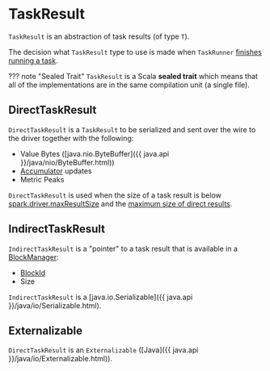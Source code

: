 # TaskResult

`TaskResult` is an abstraction of task results (of type `T`).

The decision what `TaskResult` type to use is made when `TaskRunner` [finishes running a task](../executor/TaskRunner.md#run-serializedResult).

??? note "Sealed Trait"
    `TaskResult` is a Scala **sealed trait** which means that all of the implementations are in the same compilation unit (a single file).

## <span id="DirectTaskResult"> DirectTaskResult

`DirectTaskResult` is a `TaskResult` to be serialized and sent over the wire to the driver together with the following:

* <span id="valueBytes"> Value Bytes ([java.nio.ByteBuffer]({{ java.api }}/java/nio/ByteBuffer.html))
* <span id="accumUpdates"> [Accumulator](../accumulators/AccumulatorV2.md) updates
* <span id="metricPeaks"> Metric Peaks

`DirectTaskResult` is used when the size of a task result is below [spark.driver.maxResultSize](../configuration-properties.md#spark.driver.maxResultSize) and the [maximum size of direct results](../executor/Executor.md#maxDirectResultSize).

## <span id="IndirectTaskResult"> IndirectTaskResult

`IndirectTaskResult` is a "pointer" to a task result that is available in a [BlockManager](../storage/BlockManager.md):

* <span id="IndirectTaskResult-blockId"> [BlockId](../storage/BlockId.md)
* <span id="IndirectTaskResult-size"> Size

`IndirectTaskResult` is a [java.io.Serializable]({{ java.api }}/java/io/Serializable.html).

## <span id="Externalizable"> Externalizable

`DirectTaskResult` is an `Externalizable` ([Java]({{ java.api }}/java/io/Externalizable.html)).
